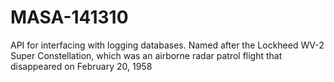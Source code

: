 # MASA-141310
API for interfacing with logging databases. Named after the Lockheed WV-2 Super Constellation, which was an airborne radar patrol flight that disappeared on February 20, 1958
